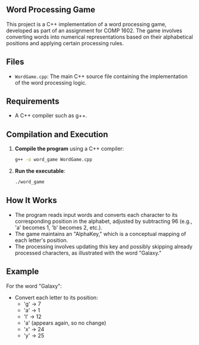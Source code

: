 ## Word Processing Game

This project is a C++ implementation of a word processing game, developed as part of an assignment for COMP 1602. The game involves converting words into numerical representations based on their alphabetical positions and applying certain processing rules.

## Files

- `WordGame.cpp`: The main C++ source file containing the implementation of the word processing logic.

## Requirements

- A C++ compiler such as g++.

## Compilation and Execution

1. **Compile the program** using a C++ compiler:

   ```bash
   g++ -o word_game WordGame.cpp
   ```

2. **Run the executable**:

   ```bash
   ./word_game
   ```

## How It Works

- The program reads input words and converts each character to its corresponding position in the alphabet, adjusted by subtracting 96 (e.g., 'a' becomes 1, 'b' becomes 2, etc.).
- The game maintains an "AlphaKey," which is a conceptual mapping of each letter's position.
- The processing involves updating this key and possibly skipping already processed characters, as illustrated with the word "Galaxy."

## Example

For the word "Galaxy":

- Convert each letter to its position:
  - 'g' → 7
  - 'a' → 1
  - 'l' → 12
  - 'a' (appears again, so no change)
  - 'x' → 24
  - 'y' → 25

